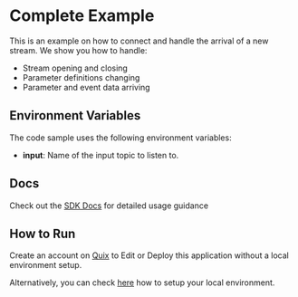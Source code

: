 # Complete Example

This is an example on how to connect and handle the arrival of a new stream.
We show you how to handle:
 - Stream opening and closing
 - Parameter definitions changing
 - Parameter and event data arriving

## Environment Variables

The code sample uses the following environment variables:

- **input**: Name of the input topic to listen to.

## Docs

Check out the [SDK Docs](https://quix.ai/docs/sdk/introduction.html) for detailed usage guidance

## How to Run
Create an account on [Quix](https://portal.platform.quix.ai/self-sign-up?xlink=github) to Edit or Deploy this application without a local environment setup.

Alternatively, you can check [here](/python/local-development) how to setup your local environment.